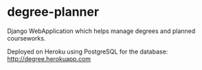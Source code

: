 
degree-planner
==============

Django WebApplication which helps manage degrees and planned courseworks.

Deployed on Heroku using PostgreSQL for the database: http://degree.herokuapp.com

